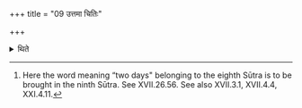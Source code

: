 +++
title = "09 उत्तमा चितिः"

+++

<details><summary>थिते</summary>

9. The last layer (is to be built) (during the last) two days.[^1]   

[^1]: Here the word meaning “two days" belonging to the eighth Sūtra is to be brought in the ninth Sūtra. See XVII.26.56. See also XVII.3.1, XVII.4.4, XXI.4.11. 
</details>
